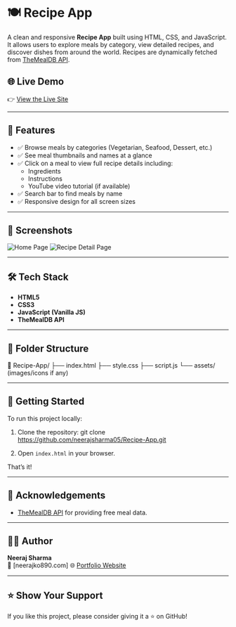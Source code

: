 # 🍽️ Recipe App

A clean and responsive **Recipe App** built using HTML, CSS, and JavaScript. It allows users to explore meals by category, view detailed recipes, and discover dishes from around the world. Recipes are dynamically fetched from [TheMealDB API](https://www.themealdb.com/).

## 🌐 Live Demo

👉 [View the Live Site](https://neerajsharma05.github.io/Recipe-App/)

---

## 📌 Features

- ✅ Browse meals by categories (Vegetarian, Seafood, Dessert, etc.)
- ✅ See meal thumbnails and names at a glance
- ✅ Click on a meal to view full recipe details including:
  - Ingredients
  - Instructions
  - YouTube video tutorial (if available)
- ✅ Search bar to find meals by name
- ✅ Responsive design for all screen sizes

---

## 📸 Screenshots

![Home Page](https://i.imgur.com/xyz1234.png) <!-- (Optional: Replace with actual screenshot URL) -->
![Recipe Detail Page](https://i.imgur.com/xyz1234.png)

---

## 🛠️ Tech Stack

- **HTML5**
- **CSS3**
- **JavaScript (Vanilla JS)**
- **TheMealDB API**

---

## 📁 Folder Structure
📁 Recipe-App/
├── index.html
├── style.css
├── script.js
└── assets/ (images/icons if any)




---

## 🚀 Getting Started

To run this project locally:

1. Clone the repository:
git clone https://github.com/neerajsharma05/Recipe-App.git

2. Open `index.html` in your browser.

That’s it!

---

## 🙌 Acknowledgements

- [TheMealDB API](https://www.themealdb.com/) for providing free meal data.

---

## 👨‍💻 Author

**Neeraj Sharma**  
📧 [neerajko890.com] 
🌐 [Portfolio Website](https://neerajsharma05.github.io/my-portfolio/) 

---

## ⭐ Show Your Support

If you like this project, please consider giving it a ⭐ on GitHub!



